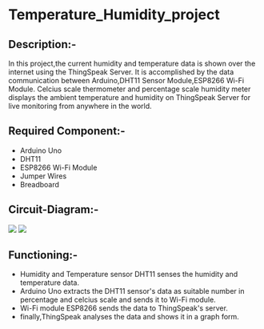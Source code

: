 # Temperature_Humidity_project

## Description:-
In this project,the current humidity and temperature data is shown over the internet using the ThingSpeak Server.
It is accomplished by the data communication between Arduino,DHT11 Sensor Module,ESP8266 Wi-Fi Module.
Celcius scale thermometer and percentage scale humidity meter displays the ambient temperature and humidity
on ThingSpeak Server for live monitoring from anywhere in the world.

## Required Component:-
* Arduino Uno
* DHT11
* ESP8266 Wi-Fi Module
* Jumper Wires
* Breadboard

## Circuit-Diagram:-

<img src="https://lh3.googleusercontent.com/Gf6gDP9fea6isB4Ck6l-gIf0AqQ7QmVQ-afXxsRknJ2hjWtZfYtm7TFuOafjMphxXfqP3xc=s113">
<img src="blob:https://web.whatsapp.com/fbd156c1-9284-4b3e-8d28-4c9347edd2ee">






## Functioning:-
* Humidity and Temperature sensor DHT11 senses the humidity and temperature data.
* Arduino Uno extracts the DHT11 sensor's data as suitable number in percentage and celcius scale
and sends it to Wi-Fi module.
* Wi-Fi module ESP8266 sends the data to ThingSpeak's server.
* finally,ThingSpeak analyses the data and shows it in a graph form.






